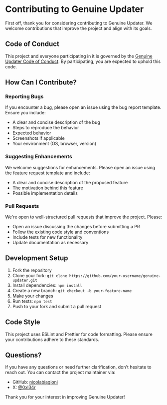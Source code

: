 # Contributing to Genuine Updater

First off, thank you for considering contributing to Genuine Updater. We welcome contributions that improve the project and align with its goals.

## Code of Conduct

This project and everyone participating in it is governed by the [Genuine Updater Code of Conduct](CODE_OF_CONDUCT.md). By participating, you are expected to uphold this code.

## How Can I Contribute?

### Reporting Bugs

If you encounter a bug, please open an issue using the bug report template. Ensure you include:

- A clear and concise description of the bug
- Steps to reproduce the behavior
- Expected behavior
- Screenshots if applicable
- Your environment (OS, browser, version)

### Suggesting Enhancements

We welcome suggestions for enhancements. Please open an issue using the feature request template and include:

- A clear and concise description of the proposed feature
- The motivation behind this feature
- Possible implementation details

### Pull Requests

We're open to well-structured pull requests that improve the project. Please:

- Open an issue discussing the changes before submitting a PR
- Follow the existing code style and conventions
- Include tests for new functionality
- Update documentation as necessary

## Development Setup

1. Fork the repository
2. Clone your fork: `git clone https://github.com/your-username/genuine-updater.git`
3. Install dependencies: `npm install`
4. Create a new branch: `git checkout -b your-feature-name`
5. Make your changes
6. Run tests: `npm test`
7. Push to your fork and submit a pull request

## Code Style

This project uses ESLint and Prettier for code formatting. Please ensure your contributions adhere to these standards.

## Questions?

If you have any questions or need further clarification, don't hesitate to reach out. You can contact the project maintainer via:

- GitHub: [nicolabiagioni](https://github.com/nicolabiagioni)
- X: [@0xl34r](https://x.com/0xl34r)

Thank you for your interest in improving Genuine Updater!
